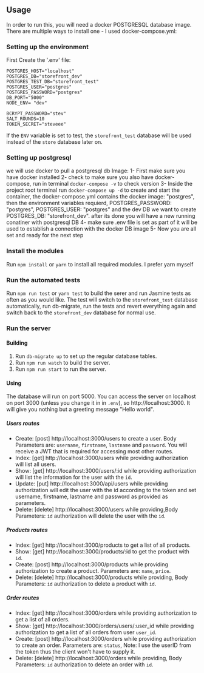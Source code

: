 ## Usage

In order to run this, you will need a docker POSTGRESQL database image. There are
multiple ways to install one - I used docker-compose.yml:

### Setting up the environment
First Create the '.env' file:

```
POSTGRES_HOST="localhost"
POSTGRES_DB="storefront_dev"
POSTGRES_TEST_DB="storefront_test"
POSTGRES_USER="postgres"
POSTGRES_PASSWORD="postgres"
DB_PORT="5000"
NODE_ENV= "dev"

BCRYPT_PASSWORD="stev" 
SALT_ROUNDS=10
TOKEN_SECRET="steveee"
```

If the `ENV` variable is set to test, the `storefront_test` database will be used
instead of the `store` database later on.

### Setting up postgresql
we will use docker to pull a postgresql db Image:
1- First make sure you have docker installed
2- check to make sure you also have docker-compose, run in terminal `docker-compose -v` to check version
3- Inside the project root terminal run `docker-compose up -d` to create and start the container,
the docker-compose.yml contains the docker image: "postgres", then the environment variables requierd,
POSTGRES_PASSWORD: "postgres", POSTGRES_USER: "postgres" and the dev DB we want to create POSTGRES_DB: "storefront_dev". after its done you will have a new running conatiner with postgresql DB 
4- make sure .env file is set as part of it will be used to establish a connection with the docker DB image
5- Now you are all set and ready for the next step
### Install the modules
Run `npm install` or `yarn` to install all required modules.
I prefer yarn myself

### Run the automated tests
Run `npm run test` or `yarn test` to build the serer and run Jasmine tests as often as you
would like. The test will switch to the `storefront_test` database automatically,
run db-migrate, run the tests and revert everything again and switch back to the
`storefront_dev` database for normal use.

### Run the server

#### Building
1. Run `db-migrate up` to set up the regular database tables.
2. Run `npm run watch` to build the server.
3. Run `npm run start` to run the server.

#### Using
The database will run on port 5000. You can access the server on localhost on
port 3000 (unless you change it in in `.env`), so http://localhost:3000.
It will give you nothing but a greeting message "Hello world".

##### Users routes
- Create: [post] http://localhost:3000/users to create a user.
Body Parameters are: `username`, `firstname`, `lastname` and `password`.
You will receive a JWT that is required for accessing most other routes.
- Index: [get] http://localhost:3000/users while providing authorization
will list all users.
- Show: [get] http://localhost:3000/users/:id while providing authorization
will list the information for the user with the `id`.
- Update: [put] http://localhost:3000/api/users while providing authorization will edit the user with the id
according to the token and set username, firstname, lastname and password as provided as parameters.
- Delete: [delete] http://localhost:3000/users while providing,Body Parameters: `id`
authorization will delete the user with the `id`.

##### Products routes
- Index: [get] http://localhost:3000/products to get a list of all
products.
- Show: [get] http://localhost:3000/products/:id to get the product with
`id`.
- Create: [post] http://localhost:3000/products while providing
authorization to create a product. Parameters are: `name`, `price`.
- Delete: [delete] http://localhost:3000/products while providing, Body Parameters: `id`
authorization to delete a product with `id`.

##### Order routes
- Index: [get] http://localhost:3000/orders while providing authorization
to get a list of all orders.
- Show: [get] http://localhost:3000/orders/users/:user_id while providing
authorization to get a list of all orders from user `user_id`.
- Create: [post] http://localhost:3000/orders while providing
authorization to create an order. Parameters are: `status`, Note: I use the userID from the token thus
the client won't have to supply it.
- Delete: [delete] http://localhost:3000/orders while providing, Body Parameters: `id`
authorization to delete an order with `id`.
